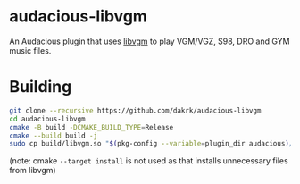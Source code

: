 # audacious-libvgm

An Audacious plugin that uses [libvgm](https://github.com/ValleyBell/libvgm) to play VGM/VGZ, S98, DRO and GYM music files.

# Building

```bash
git clone --recursive https://github.com/dakrk/audacious-libvgm
cd audacious-libvgm
cmake -B build -DCMAKE_BUILD_TYPE=Release
cmake --build build -j
sudo cp build/libvgm.so "$(pkg-config --variable=plugin_dir audacious)/Input"
```

(note: cmake `--target install` is not used as that installs unnecessary files from libvgm)
